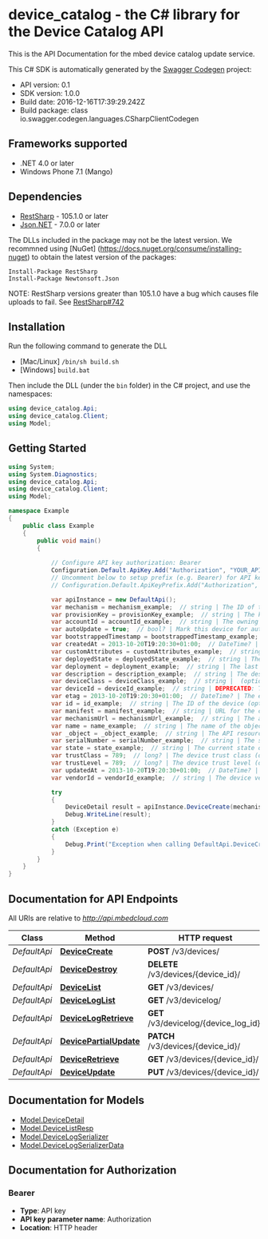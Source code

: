 # device_catalog - the C# library for the Device Catalog API

This is the API Documentation for the mbed device catalog update service.

This C# SDK is automatically generated by the [Swagger Codegen](https://github.com/swagger-api/swagger-codegen) project:

- API version: 0.1
- SDK version: 1.0.0
- Build date: 2016-12-16T17:39:29.242Z
- Build package: class io.swagger.codegen.languages.CSharpClientCodegen

## Frameworks supported
- .NET 4.0 or later
- Windows Phone 7.1 (Mango)

## Dependencies
- [RestSharp](https://www.nuget.org/packages/RestSharp) - 105.1.0 or later
- [Json.NET](https://www.nuget.org/packages/Newtonsoft.Json/) - 7.0.0 or later

The DLLs included in the package may not be the latest version. We recommned using [NuGet] (https://docs.nuget.org/consume/installing-nuget) to obtain the latest version of the packages:
```
Install-Package RestSharp
Install-Package Newtonsoft.Json
```

NOTE: RestSharp versions greater than 105.1.0 have a bug which causes file uploads to fail. See [RestSharp#742](https://github.com/restsharp/RestSharp/issues/742)

## Installation
Run the following command to generate the DLL
- [Mac/Linux] `/bin/sh build.sh`
- [Windows] `build.bat`

Then include the DLL (under the `bin` folder) in the C# project, and use the namespaces:
```csharp
using device_catalog.Api;
using device_catalog.Client;
using Model;
```

## Getting Started

```csharp
using System;
using System.Diagnostics;
using device_catalog.Api;
using device_catalog.Client;
using Model;

namespace Example
{
    public class Example
    {
        public void main()
        {
            
            // Configure API key authorization: Bearer
            Configuration.Default.ApiKey.Add("Authorization", "YOUR_API_KEY");
            // Uncomment below to setup prefix (e.g. Bearer) for API key, if needed
            // Configuration.Default.ApiKeyPrefix.Add("Authorization", "Bearer");

            var apiInstance = new DefaultApi();
            var mechanism = mechanism_example;  // string | The ID of the channel used to communicate with the device
            var provisionKey = provisionKey_example;  // string | The key used to provision the device
            var accountId = accountId_example;  // string | The owning IAM account ID (optional) 
            var autoUpdate = true;  // bool? | Mark this device for auto firmware update (optional) 
            var bootstrappedTimestamp = bootstrappedTimestamp_example;  // string |  (optional) 
            var createdAt = 2013-10-20T19:20:30+01:00;  // DateTime? |  (optional) 
            var customAttributes = customAttributes_example;  // string | Up to 5 custom JSON attributes (optional) 
            var deployedState = deployedState_example;  // string | The state of the device's deployment (optional) 
            var deployment = deployment_example;  // string | The last deployment used on the device (optional) 
            var description = description_example;  // string | The description of the object (optional) 
            var deviceClass = deviceClass_example;  // string |  (optional) 
            var deviceId = deviceId_example;  // string | DEPRECATED: The ID of the device (optional) 
            var etag = 2013-10-20T19:20:30+01:00;  // DateTime? | The entity instance signature (optional) 
            var id = id_example;  // string | The ID of the device (optional) 
            var manifest = manifest_example;  // string | URL for the current device manifest (optional) 
            var mechanismUrl = mechanismUrl_example;  // string | The address of the connector to use (optional) 
            var name = name_example;  // string | The name of the object (optional) 
            var _object = _object_example;  // string | The API resource entity (optional) 
            var serialNumber = serialNumber_example;  // string | The serial number of the device (optional) 
            var state = state_example;  // string | The current state of the device (optional) 
            var trustClass = 789;  // long? | The device trust class (optional) 
            var trustLevel = 789;  // long? | The device trust level (optional) 
            var updatedAt = 2013-10-20T19:20:30+01:00;  // DateTime? | The time the object was updated (optional) 
            var vendorId = vendorId_example;  // string | The device vendor ID (optional) 

            try
            {
                DeviceDetail result = apiInstance.DeviceCreate(mechanism, provisionKey, accountId, autoUpdate, bootstrappedTimestamp, createdAt, customAttributes, deployedState, deployment, description, deviceClass, deviceId, etag, id, manifest, mechanismUrl, name, _object, serialNumber, state, trustClass, trustLevel, updatedAt, vendorId);
                Debug.WriteLine(result);
            }
            catch (Exception e)
            {
                Debug.Print("Exception when calling DefaultApi.DeviceCreate: " + e.Message );
            }
        }
    }
}
```

<a name="documentation-for-api-endpoints"></a>
## Documentation for API Endpoints

All URIs are relative to *http://api.mbedcloud.com*

Class | Method | HTTP request | Description
------------ | ------------- | ------------- | -------------
*DefaultApi* | [**DeviceCreate**](docs/DefaultApi.md#devicecreate) | **POST** /v3/devices/ | 
*DefaultApi* | [**DeviceDestroy**](docs/DefaultApi.md#devicedestroy) | **DELETE** /v3/devices/{device_id}/ | 
*DefaultApi* | [**DeviceList**](docs/DefaultApi.md#devicelist) | **GET** /v3/devices/ | 
*DefaultApi* | [**DeviceLogList**](docs/DefaultApi.md#deviceloglist) | **GET** /v3/devicelog/ | 
*DefaultApi* | [**DeviceLogRetrieve**](docs/DefaultApi.md#devicelogretrieve) | **GET** /v3/devicelog/{device_log_id}/ | 
*DefaultApi* | [**DevicePartialUpdate**](docs/DefaultApi.md#devicepartialupdate) | **PATCH** /v3/devices/{device_id}/ | 
*DefaultApi* | [**DeviceRetrieve**](docs/DefaultApi.md#deviceretrieve) | **GET** /v3/devices/{device_id}/ | 
*DefaultApi* | [**DeviceUpdate**](docs/DefaultApi.md#deviceupdate) | **PUT** /v3/devices/{device_id}/ | 


<a name="documentation-for-models"></a>
## Documentation for Models

 - [Model.DeviceDetail](docs/DeviceDetail.md)
 - [Model.DeviceListResp](docs/DeviceListResp.md)
 - [Model.DeviceLogSerializer](docs/DeviceLogSerializer.md)
 - [Model.DeviceLogSerializerData](docs/DeviceLogSerializerData.md)


## Documentation for Authorization

### Bearer

- **Type**: API key
- **API key parameter name**: Authorization
- **Location**: HTTP header

